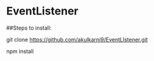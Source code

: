 # EventListener 

##Steps to install:

git clone https://github.com/akulkarni9/EventLIstener.git

npm install



